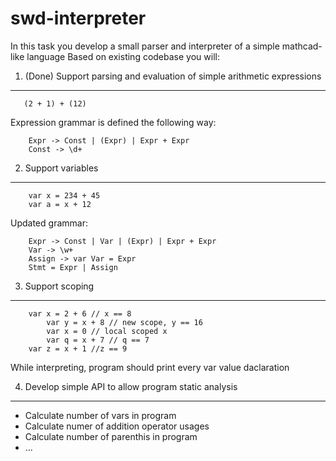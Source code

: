 # swd-interpreter
In this task you develop a small parser and interpreter of a simple mathcad-like language
Based on existing codebase you will:

1. (Done) Support parsing and evaluation of simple arithmetic expressions
--------------------------------------------------------------------------

       (2 + 1) + (12)

Expression grammar is defined the following way:

        Expr -> Const | (Expr) | Expr + Expr
        Const -> \d+

2. Support variables
--------------------
        var x = 234 + 45
        var a = x + 12

Updated grammar:
        
        Expr -> Const | Var | (Expr) | Expr + Expr
        Var -> \w+
        Assign -> var Var = Expr 
        Stmt = Expr | Assign
        
        
3. Support scoping
------------------

        var x = 2 + 6 // x == 8 
            var y = x + 8 // new scope, y == 16
            var x = 0 // local scoped x
            var q = x + 7 // q == 7
        var z = x + 1 //z == 9

While interpreting, program should print every var value daclaration

4. Develop simple API to allow program static analysis
-------------------------------------------------------
* Calculate number of vars in program
* Calculate numer of addition operator usages
* Calculate number of parenthis in program
* ...
